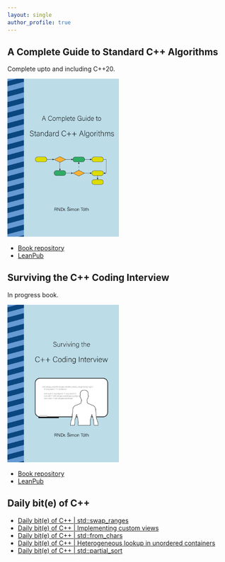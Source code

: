 ```yaml
---
layout: single
author_profile: true
---
```


## A Complete Guide to Standard C++ Algorithms

Complete upto and including C++20.

[<img src="assets/images/book_algorithms_cover.png" width="50%">](https://leanpub.com/cpp-algorithms-guide)

- [Book repository](https://github.com/HappyCerberus/book-cpp-algorithms)
- [LeanPub](https://leanpub.com/cpp-algorithms-guide)

## Surviving the C++ Coding Interview

In progress book.

[<img src="assets/images/book_coding_interview_cover.png" width="50%">](https://leanpub.com/cpp-coding-interview)

- [Book repository](https://leanpub.com/cpp-coding-interview)
- [LeanPub](https://leanpub.com/cpp-coding-interview)

## Daily bit(e) of C++

<ul>
<!-- SUBSTACK:START --><li><a href="https://medium.com/@simontoth/daily-bit-e-of-c-std-swap-ranges-657ae172059b?source=rss-1e1de1006a93------2">Daily bit&lpar;e&rpar; of C++ | std::swap_ranges</a></li><li><a href="https://medium.com/@simontoth/daily-bit-e-of-c-implementing-custom-views-bb21e63a2d4f?source=rss-1e1de1006a93------2">Daily bit&lpar;e&rpar; of C++ | Implementing custom views</a></li><li><a href="https://medium.com/@simontoth/daily-bit-e-of-c-std-from-chars-9eb8d74514fc?source=rss-1e1de1006a93------2">Daily bit&lpar;e&rpar; of C++ | std::from_chars</a></li><li><a href="https://medium.com/@simontoth/daily-bit-e-of-c-heterogeneous-lookup-in-unordered-containers-42e98bb6cd79?source=rss-1e1de1006a93------2">Daily bit&lpar;e&rpar; of C++ | Heterogeneous lookup in unordered containers</a></li><li><a href="https://medium.com/@simontoth/daily-bit-e-of-c-std-partial-sort-8224888ba035?source=rss-1e1de1006a93------2">Daily bit&lpar;e&rpar; of C++ | std::partial_sort</a></li><!-- SUBSTACK:END -->
</ul>